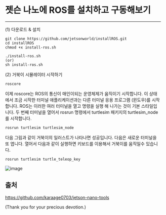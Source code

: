 # 젯슨 나노에 ROS를 설치하고 구동해보기
***
(1) 다운로드 & 설치
```
git clone https://github.com/jetsonworld/installROS.git
cd installROS
chmod +x install-ros.sh

./install-ros.sh
(or)
sh install-ros.sh
```
(2) 거북이 시뮬레이터 시작하기
```
roscore
```
이제 roscore는 ROS의 통신이 매인이되는 운영체제가 움직이기 시작합니다.  이 상태에서 조금 시작한 터미널 애플리케이션과는 다른 터미널 응용 프로그램 (윈도우)를 시작합니다.  ROS는 이러한 여러 터미널을 열고 명령을 실행 해 나가는 것이 기본 스타일입니다.  두 번째 터미널을 열어서  rosrun 명령에서 turtlesim 패키지의 turtlesim_node를 시작합니다.

```
rosrun turtlesim turtlesim_node
```
다음 그림과 같이 거북이의 일러스트가 나타나면 성공입니다.
다음은 새로운 터미널을 또 엽니다.
열어서 다음과 같이 실행하면 키보드를 이용해서 거북이를 움직일수 있습니다.
```
rosrun turtlesim turtle_teleop_key
```

![image](https://raw.githubusercontent.com/jetsonworld/installROS/master/ROS_Turtle.jpg)

## 출처
https://github.com/karaage0703/jetson-nano-tools

(Thank you for your precious devotion.)
